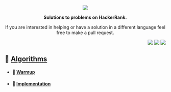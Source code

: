  
<p align="center">
	<a href="https://www.hackerrank.com/mo_shakib"><img src="https://cloud.githubusercontent.com/assets/19765741/25342064/d17a563c-28d8-11e7-83fc-763d4ab4820a.jpg" ></a>
</p>
<p align="center">
   <b> Solutions to problems on HackerRank. </b>
</p>

<p align="center">
	If you are interested in helping or have a solution in a different language feel free to make a pull request.
</p>
<p align="right">
    <img src="https://wakatime.com/badge/user/8e02bfd3-85d8-4d9d-88df-fa983f91ff30/project/b82b047d-1e9b-4267-a6db-5430b5c24ed5.svg">
	<img src="https://img.shields.io/badge/Language-Python-orange.svg">
<img src="https://img.shields.io/badge/Latest%20Update-01-09-2022-brightgreen.svg"></p> 


## :open_file_folder: [ Algorithms](1.%20Algorithms)
- #### :open_file_folder: [ Warmup](1.%20Algorithms//1.%20Warmup)
- #### :open_file_folder: [ Implementation](1.%20Algorithms//2.%20Implementation)
